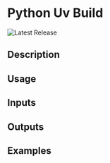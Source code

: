 # Python Uv Build

![Latest Release](https://img.shields.io/github/v/release/p6m-actions/python-uv-build?style=flat-square&label=Latest%20Release&color=blue)

## Description

## Usage

## Inputs

## Outputs

## Examples